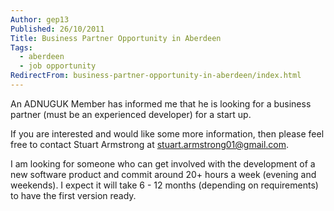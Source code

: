 ```yaml
---
Author: gep13
Published: 26/10/2011
Title: Business Partner Opportunity in Aberdeen
Tags:
  - aberdeen
  - job opportunity
RedirectFrom: business-partner-opportunity-in-aberdeen/index.html
---
```


An ADNUGUK Member has informed me that he is looking for a business partner (must be an experienced developer) for a start up.

If you are interested and would like some more information, then please feel free to contact Stuart Armstrong at [stuart.armstrong01@gmail.com](mailto:stuart.armstrong01@gmail.com).

I am looking for someone who can get involved with the development of a new software product and commit around 20+ hours a week (evening and weekends). I expect it will take 6 - 12 months (depending on requirements) to have the first version ready.
